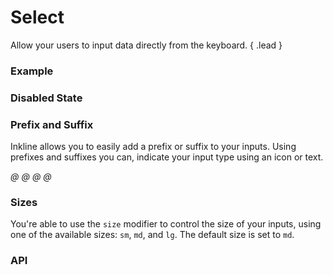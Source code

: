 # Select

Allow your users to input data directly from the keyboard. { .lead }

### Example

<i-code-preview title="Basic Select" link="https://github.com/inkline/inkline/tree/master/src/components/Select" no-panel-margin>

<i-select v-model="selectValue" placeholder="Choose an option">
    <i-select-option value="a" label="Option A" />
    <i-select-option value="b" label="Option B" />
    <i-select-option value="c" label="Option C" />
    <i-select-option value="d" label="Option D" disabled />
</i-select>

<template v-slot:html>

~~~html
<i-select v-model="value" placeholder="Choose an option">
    <i-select-option value="a" label="Option A" />
    <i-select-option value="b" label="Option B" />
    <i-select-option value="c" label="Option C" />
    <i-select-option value="d" label="Option D" disabled />
</i-select>
~~~

</template>
<template v-slot:js>

~~~js
export default {
  data () {
    return {
      value: ''
    };
  }
}
~~~

</template>
<template v-slot:output>

Selected value: <code>{{selectValue}}</code>

</template>
</i-code-preview>

### Disabled State

<i-code-preview title="Disabled Select" link="https://github.com/inkline/inkline/tree/master/src/components/Select" no-panel-margin>

<i-select v-model="disabledSelectValue" placeholder="Choose an option" disabled>
    <i-select-option value="a" label="Option A" />
    <i-select-option value="b" label="Option B" />
    <i-select-option value="c" label="Option C" />
    <i-select-option value="d" label="Option D" disabled />
</i-select>

<template v-slot:html>

~~~html
<i-select v-model="value" placeholder="Choose an option">
    <i-select-option value="a" label="Option A" />
    <i-select-option value="b" label="Option B" />
    <i-select-option value="c" label="Option C" />
    <i-select-option value="d" label="Option D" disabled />
</i-select>
~~~

</template>
<template v-slot:js>

~~~js
export default {
  data () {
    return {
      value: ''
    };
  }
}
~~~

</template>
</i-code-preview>

### Prefix and Suffix
Inkline allows you to easily add a prefix or suffix to your inputs. Using prefixes and suffixes you can, indicate 
your input type using an icon or text. 

<i-code-preview title="Select Prefix and Suffix" link="https://github.com/inkline/inkline/tree/master/src/components/Select" no-panel-margin>

<i-select v-model="prefixSelectValue" placeholder="Choose an option" class="_margin-bottom-1">
    <i slot="prefix">@</i>
    <i-select-option value="a" label="Option A" />
    <i-select-option value="b" label="Option B" />
    <i-select-option value="c" label="Option C" />
    <i-select-option value="d" label="Option D" disabled />
</i-select>

<i-select v-model="suffixSelectValue" placeholder="Choose an option" class="_margin-bottom-1">
    <i slot="suffix">@</i>
    <i-select-option value="a" label="Option A" />
    <i-select-option value="b" label="Option B" />
    <i-select-option value="c" label="Option C" />
    <i-select-option value="d" label="Option D" disabled />
</i-select>

<i-select v-model="prefixSuffixSelectValue" placeholder="Choose an option">
    <i slot="suffix">@</i>
    <i-select-option value="a" label="Option A" />
    <i-select-option value="b" label="Option B" />
    <i-select-option value="c" label="Option C" />
    <i-select-option value="d" label="Option D" disabled />
    <i slot="prefix">@</i>
</i-select>

<template v-slot:html>

~~~html
<i-select v-model="value" placeholder="Choose an option">
    <i slot="prefix">@</i>
    <i-select-option value="a" label="Option A" />
    <i-select-option value="b" label="Option B" />
    <i-select-option value="c" label="Option C" />
    <i-select-option value="d" label="Option D" disabled />
</i-select>
~~~
~~~html
<i-select v-model="value" placeholder="Choose an option">
    <i slot="suffix">@</i>
    <i-select-option value="a" label="Option A" />
    <i-select-option value="b" label="Option B" />
    <i-select-option value="c" label="Option C" />
    <i-select-option value="d" label="Option D" disabled />
</i-select>
~~~
~~~html
<i-select v-model="value" placeholder="Choose an option">
    <i slot="prefix">@</i>
    <i-select-option value="a" label="Option A" />
    <i-select-option value="b" label="Option B" />
    <i-select-option value="c" label="Option C" />
    <i-select-option value="d" label="Option D" disabled />
    <i slot="suffix">@</i>
</i-select>
~~~

</template>
<template v-slot:js>

~~~js
export default {
  data () {
    return {
      value: ''
    };
  }
}
~~~

</template>
</i-code-preview>

### Sizes
You're able to use the `size` modifier to control the size of your inputs, using one of the available sizes: `sm`, `md`, and `lg`. The default size is set to `md`.

<i-code-preview title="Select Sizes" link="https://github.com/inkline/inkline/tree/master/src/components/Select" no-panel-margin>

<i-form-group>
    <i-select v-model="smSelectValue" size="sm" placeholder="Choose an option" class="_margin-bottom-0">
        <i-select-option value="a" label="Option A" />
        <i-select-option value="b" label="Option B" />
        <i-select-option value="c" label="Option C" />
        <i-select-option value="d" label="Option D" disabled />
    </i-select>
</i-form-group>

<i-form-group>
    <i-select v-model="mdSelectValue" size="md" placeholder="Choose an option" class="_margin-bottom-0">
        <i-select-option value="a" label="Option A" />
        <i-select-option value="b" label="Option B" />
        <i-select-option value="c" label="Option C" />
        <i-select-option value="d" label="Option D" disabled />
    </i-select>
</i-form-group>

<i-form-group>
    <i-select v-model="lgSelectValue" size="lg" placeholder="Choose an option">
        <i-select-option value="a" label="Option A" />
        <i-select-option value="b" label="Option B" />
        <i-select-option value="c" label="Option C" />
        <i-select-option value="d" label="Option D" disabled />
    </i-select>
</i-form-group>

<template v-slot:html>

~~~html
<i-select v-model="value" size="sm" placeholder="Choose an option">
    <i-select-option value="a" label="Option A" />
    <i-select-option value="b" label="Option B" />
    <i-select-option value="c" label="Option C" />
    <i-select-option value="d" label="Option D" disabled />
</i-select>
~~~
~~~html
<i-select v-model="value" size="md" placeholder="Choose an option">
    <i-select-option value="a" label="Option A" />
    <i-select-option value="b" label="Option B" />
    <i-select-option value="c" label="Option C" />
    <i-select-option value="d" label="Option D" disabled />
</i-select>
~~~
~~~html
<i-select v-model="value" size="lg" placeholder="Choose an option">
    <i-select-option value="a" label="Option A" />
    <i-select-option value="b" label="Option B" />
    <i-select-option value="c" label="Option C" />
    <i-select-option value="d" label="Option D" disabled />
</i-select>
~~~

</template>
<template v-slot:js>

~~~js
export default {
  data () {
    return {
      value: ''
    };
  }
}
~~~

</template>
</i-code-preview>


### API

<i-api-preview title="Select API" markup="i-select" expanded>
    <template v-slot:props>
        <table class="table -bordered">
            <thead>
                <tr>
                    <th>Property</th>
                    <th>Description</th>
                    <th>Type</th>
                    <th>Accepted</th>
                    <th>Default</th>
                </tr>
            </thead>
            <tbody>
                <tr>
                    <td>disabled</td>
                    <td>Sets the state of the select form component as disabled.</td>
                    <td><code>Boolean</code></td>
                    <td><code>true</code>, <code>false</code></td>
                    <td><code>false</code></td>
                </tr>
                <tr>
                    <td>placeholder</td>
                    <td>Sets the placeholder of the select form component.</td>
                    <td><code>String</code></td>
                    <td></td>
                    <td></td>
                </tr>
                <tr>
                    <td>readonly</td>
                    <td>Sets the state of the select form component as readonly.</td>
                    <td><code>Boolean</code></td>
                    <td><code>true</code>, <code>false</code></td>
                    <td><code>false</code></td>
                </tr>
                <tr>
                    <td>schema</td>
                    <td>Provides a schema binding to the select form component. See the <nuxt-link to="/docs/forms/form-validation">Form Validation</nuxt-link> documentation.</td>
                    <td><code>Object</code></td>
                    <td></td>
                    <td></td>
                </tr>
                <tr>
                    <td>size</td>
                    <td>Sets the size of the select form component.</td>
                    <td><code>String</code></td>
                    <td><code>sm</code>, <code>md</code>, <code>lg</code></td>
                    <td><code>md</code></td>
                </tr>
                <tr>
                    <td>value</td>
                    <td>Sets the value of the select form component. To be provided using the <code>v-model</code> directive.</td>
                    <td><code>String</code></td>
                    <td></td>
                    <td></td>
                </tr>
            </tbody>
        </table>
    </template>
    <template v-slot:slots>
        <table class="table -bordered _margin-bottom-0">
            <thead>
                <tr>
                    <th>Name</th>
                    <th>Description</th>
                </tr>
            </thead>
            <tbody>
                <tr>
                    <td>default</td>
                    <td>Slot for select default content. To be populated with select option components.</td>
                </tr>
                <tr>
                    <td>prepend</td>
                    <td>Slot for select prepend content. Prepended content appears before the select inside a button-like container.</td>
                </tr>
                <tr>
                    <td>append</td>
                    <td>Slot for select append content. Appended content appears after the select inside a button-like container.</td>
                </tr>
                <tr>
                    <td>prefix</td>
                    <td>Slot for select prefix content. The prefix content appears inside the select field, on the left side.</td>
                </tr>
                <tr>
                    <td>suffix</td>
                    <td>Slot for select suffix content. The suffix content appears inside the select field, on the right side.</td>
                </tr>
            </tbody>
        </table>
    </template>
    <template v-slot:events>
        <table class="table -bordered _margin-bottom-0">
            <thead>
                <tr>
                    <th>Name</th>
                    <th>Description</th>
                    <th>Prototype</th>
                </tr>
            </thead>
            <tbody>
                <tr>
                    <td>click</td>
                    <td>Emitted when select form component is clicked.</td>
                    <td><code>(event: Event) => {}</code></td>
                </tr>
                <tr>
                    <td>focus</td>
                    <td>Emitted when select form component is focused.</td>
                    <td><code>(event: Event) => {}</code></td>
                </tr>
                <tr>
                    <td>blur</td>
                    <td>Emitted when select form component is blurred.</td>
                    <td><code>(event: Event) => {}</code></td>
                </tr>
                <tr>
                    <td>change</td>
                    <td>Emitted when select form component value changes.</td>
                    <td><code>(value: String) => {}</code></td>
                </tr>
                <tr>
                    <td>input</td>
                    <td>Emitted when select form component value changes.</td>
                    <td><code>(value: String) => {}</code></td>
                </tr>
                <tr>
                    <td>mouseenter</td>
                    <td>Emitted when select form component is hovered.</td>
                    <td><code>(value: String) => {}</code></td>
                </tr>
                <tr>
                    <td>mouseleave</td>
                    <td>Emitted when select form component is not hovered anymore.</td>
                    <td><code>(value: String) => {}</code></td>
                </tr>
            </tbody>
        </table>
    </template>
</i-api-preview>

<i-api-preview title="Select Option API" markup="i-select-option" expanded>
    <template v-slot:props>
        <table class="table -bordered">
            <thead>
                <tr>
                    <th>Property</th>
                    <th>Description</th>
                    <th>Type</th>
                    <th>Accepted</th>
                    <th>Default</th>
                </tr>
            </thead>
            <tbody>
                <tr>
                    <td>disabled</td>
                    <td>Sets the state of the select form component as disabled.</td>
                    <td><code>Boolean</code></td>
                    <td><code>true</code>, <code>false</code></td>
                    <td><code>false</code></td>
                </tr>
                <tr>
                    <td>value</td>
                    <td>Sets the value of the select form component option.</td>
                    <td><code>String</code></td>
                    <td></td>
                    <td></td>
                </tr>
                <tr>
                    <td>label</td>
                    <td>Sets the text label of the select form component option.</td>
                    <td><code>String</code></td>
                    <td></td>
                    <td></td>
                </tr>
            </tbody>
        </table>
    </template>
    <template v-slot:slots>
        <table class="table -bordered _margin-bottom-0">
            <thead>
                <tr>
                    <th>Name</th>
                    <th>Description</th>
                </tr>
            </thead>
            <tbody>
                <tr>
                    <td>default</td>
                    <td>Slot for select default content. To be populated with select option components.</td>
                </tr>
            </tbody>
        </table>
    </template>
</i-api-preview>
